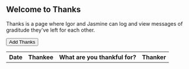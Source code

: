 ## Welcome to Thanks

Thanks is a page where Igor and Jasmine can log and view messages of graditude they've left for each other.

<style>

<a href="#" class="myButton">green</a>

.myButton {
	box-shadow: 0px 10px 14px -7px #3dc21b;
	background:linear-gradient(to bottom, #44c767 5%, #5cbf2a 100%);
	background-color:#44c767;
	border-radius:4px;
	border:1px solid #18ab29;
	display:inline-block;
	cursor:pointer;
	color:#ffffff;
	font-family:Arial;
	font-size:13px;
	font-weight:bold;
	padding:6px 12px;
	text-decoration:none;
	text-shadow:0px 1px 0px #2f6627;
}
.myButton:hover {
	background:linear-gradient(to bottom, #5cbf2a 5%, #44c767 100%);
	background-color:#5cbf2a;
}
.myButton:active {
	position:relative;
	top:1px;
}
</style>

<button name="button" onclick="window.open('https://forms.gle/A8oPMNc4kJKKskCt5')">Add Thanks</button>

<table id="thanksTable" cellspacing="0" cellpadding="0">
    <tr>
      <th>Date</th>
      <th>Thankee</th>
      <th>What are you thankful for?</th>
      <th>Thanker</th>
    </tr>
</table>

<script src="https://code.jquery.com/jquery-3.2.1.min.js"></script>

<script>
var JSONURL = 'https://spreadsheets.google.com/feeds/list/1iw-Evbc7GJPtSG-NmgWxT6iuaP2dG98LLOiJUAEdT7Y/1/public/basic?alt=json';

function callback(data){
    var cells = data.feed.entry;

    for (var i = 0; i < cells.length; i++){;
      var rowObj = {};
      rowObj.timestamp = cells[i].title.$t;
      var rowCols = cells[i].content.$t.split(',');
      for (var j = 0; j < rowCols.length; j++){
        var keyVal = rowCols[j].split(':');
        rowObj[keyVal[0].trim()] = keyVal[1].trim();
      }
      var row = '<tr>' +
      		  '<td>'+rowObj.timestamp+'</td>' +
                  '<td>'+rowObj.whodoyouwanttothank+'</td>' +
                  '<td>'+rowObj.whatareyouthankfulfor +'</td>' + 
                  '<td>'+rowObj.whoareyou +'</td>' + 
                '</tr>';
    	$('#thanksTable').append(row);
    }
}

$(document).ready(function(){
    
    $.ajax({
        url:JSONURL,
        success: function(data){
            callback(data);
        }
    });

});

</script>



